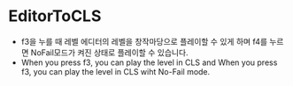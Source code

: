 # EditorToCLS
- f3을 누를 때 레벨 에디터의 레벨을 창작마당으로 플레이할 수 있게 하며 f4를 누르면 NoFail모드가 켜진 상태로 플레이할 수 있습니다.
- When you press f3, you can play the level in CLS and When you press f3, you can play the level in CLS wiht No-Fail mode.
